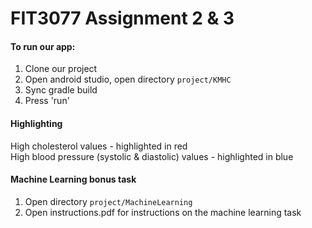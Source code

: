 # FIT3077 Assignment 2 & 3

#### To run our app:
1. Clone our project
2. Open android studio, open directory ```project/KMHC```
3. Sync gradle build
4. Press 'run'
#### Highlighting
High cholesterol values - highlighted in red <br> 
High blood pressure (systolic & diastolic) values - highlighted in blue 

#### Machine Learning bonus task
1. Open directory ```project/MachineLearning```
2. Open instructions.pdf for instructions on the machine learning task